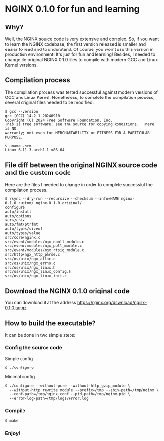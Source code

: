 # NGINX 0.1.0 for fun and learning

## Why?
Well, the NGINX source code is very extensive and complex. So, if you want to learn the NGINX codebase, the first version released is smaller and easier to read and to understand. Of course, you won't use this version in production environment! It's just for fun and learning!
Besides, I needed to change de original NGINX 0.1.0 files to compile with modern GCC and Linux Kernel versions.

## Compilation process
The compilation process was tested successful against modern versions of GCC and Linux Kernel. Nonetheless, to complete the compilation process, several original files needed to be modified.

    $ gcc --version
    gcc (GCC) 14.2.1 20240910
    Copyright (C) 2024 Free Software Foundation, Inc.
    This is free software; see the source for copying conditions.  There is NO
    warranty; not even for MERCHANTABILITY or FITNESS FOR A PARTICULAR PURPOSE.

    $ uname -srm
    Linux 6.11.3-arch1-1 x86_64

## File diff between the original NGINX source code and the custom code
Here are the files I needed to change in order to complete successful the compilation process.

    $ rsync --dry-run --recursive --checksum --info=NAME nginx-0.1.0_custom/ nginx-0.1.0_original/
    configure
    auto/install
    auto/options
    auto/unix
    auto/fmt/ptrfmt
    auto/types/sizeof
    auto/types/value
    src/core/nginx.c
    src/event/modules/ngx_epoll_module.c
    src/event/modules/ngx_poll_module.c
    src/event/modules/ngx_rtsig_module.c
    src/http/ngx_http_parse.c
    src/os/unix/ngx_alloc.c
    src/os/unix/ngx_errno.c
    src/os/unix/ngx_linux.h
    src/os/unix/ngx_linux_config.h
    src/os/unix/ngx_linux_init.c

## Download the NGINX 0.1.0 original code
You can download it at the address https://nginx.org/download/nginx-0.1.0.tar.gz

## How to build the executable?
It can be done in two simple steps:

### Config the source code

Simple config

    $ ./configure

Minimal config

    $ ./configure --without-pcre --without-http_gzip_module \
      --without-http_rewrite_module --prefix=/tmp --sbin-path=/tmp/nginx \
      --conf-path=/tmp/nginx.conf --pid-path=/tmp/nginx.pid \
      --error-log-path=/tmp/logs/error.log

### Compile

    $ make

### **Enjoy!**
